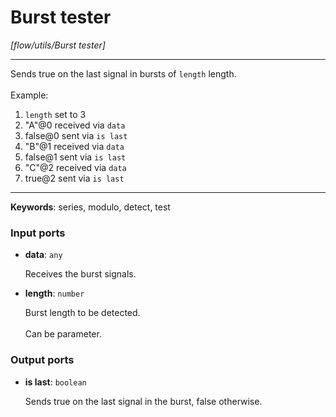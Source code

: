 # Burst tester

_[flow/utils/Burst tester]_

---

Sends true on the last signal in bursts of `length` length.<br>
<br>
Example:<br>
1. `length` set to 3<br>
2. "A"@0 received via `data`<br>
3. false@0 sent via `is last`<br>
4. "B"@1 received via `data`<br>
5. false@1 sent via `is last`<br>
6. "C"@2 received via `data`<br>
7. true@2 sent via `is last` <br>

---

__Keywords__: series, modulo, detect, test

### Input ports

* __data__: ` any `


    Receives the burst signals.<br>


* __length__: ` number `


    Burst length to be detected.<br>
    <br>
    Can be parameter.<br>

### Output ports

* __is last__: ` boolean `


    Sends true on the last signal in the burst, false otherwise.<br>

